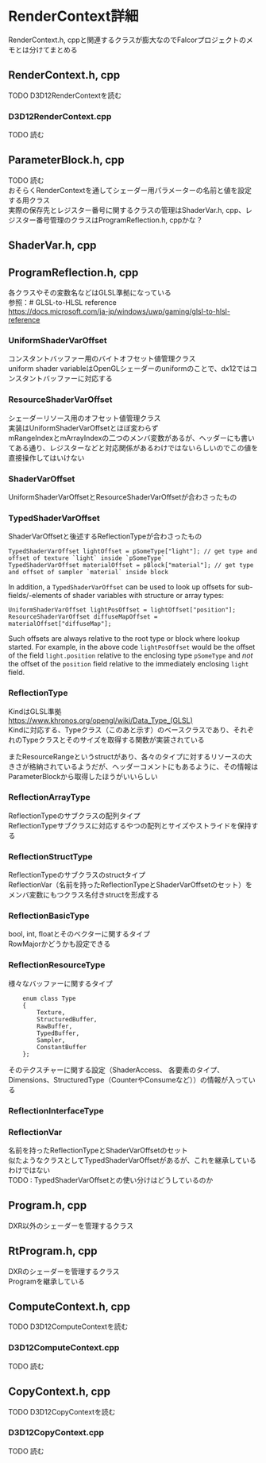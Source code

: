 # RenderContext詳細

RenderContext.h, cppと関連するクラスが膨大なのでFalcorプロジェクトのメモとは分けてまとめる  

## RenderContext.h, cpp
TODO    D3D12RenderContextを読む  


### D3D12RenderContext.cpp
TODO   読む  

## ParameterBlock.h, cpp
TODO   読む  
おそらくRenderContextを通してシェーダー用パラメーターの名前と値を設定する用クラス  
実際の保存先とレジスター番号に関するクラスの管理はShaderVar.h, cpp、レジスター番号管理のクラスはProgramReflection.h, cppかな？  

## ShaderVar.h, cpp
 
## ProgramReflection.h, cpp

各クラスやその変数名などはGLSL準拠になっている  
 参照：# GLSL-to-HLSL reference  
 https://docs.microsoft.com/ja-jp/windows/uwp/gaming/glsl-to-hlsl-reference

### UniformShaderVarOffset
コンスタントバッファー用のバイトオフセット値管理クラス  
 uniform shader variableはOpenGLシェーダーのuniformのことで、dx12ではコンスタントバッファーに対応する  

### ResourceShaderVarOffset
シェーダーリソース用のオフセット値管理クラス  
実装はUniformShaderVarOffsetとほぼ変わらず  
mRangeIndexとmArrayIndexの二つのメンバ変数があるが、ヘッダーにも書いてある通り、レジスターなどと対応関係があるわけではないらしいのでこの値を直接操作してはいけない  

### ShaderVarOffset
UniformShaderVarOffsetとResourceShaderVarOffsetが合わさったもの  

### TypedShaderVarOffset
ShaderVarOffsetと後述するReflectionTypeが合わさったもの  

    TypedShaderVarOffset lightOffset = pSomeType["light"]; // get type and offset of texture `light` inside `pSomeType`
    TypedShaderVarOffset materialOffset = pBlock["material"]; // get type and offset of sampler `material` inside block

 In addition, a `TypedShaderVarOffset` can be used to look up offsets for sub-fields/-elements of shader variables with structure or array types:
    
    UniformShaderVarOffset lightPosOffset = lightOffset["position"];
    ResourceShaderVarOffset diffuseMapOffset = materialOffset["diffuseMap"];
        
 Such offsets are always relative to the root type or block where lookup started.
    For example, in the above code `lightPosOffset` would be the offset of the  field `light.position` relative to the enclosing type `pSomeType` and *not*  the offset of the `position` field relative to the immediately enclosing `light` field.

### ReflectionType
KindはGLSL準拠  
https://www.khronos.org/opengl/wiki/Data_Type_(GLSL)  
Kindに対応する、Typeクラス（このあと示す）のベースクラスであり、それぞれのTypeクラスとそのサイズを取得する関数が実装されている  

またResourceRangeというstructがあり、各々のタイプに対するリソースの大きさが格納されているようだが、ヘッダーコメントにもあるように、その情報はParameterBlockから取得したほうがいいらしい  

### ReflectionArrayType
ReflectionTypeのサブクラスの配列タイプ  
ReflectionTypeサブクラスに対応するやつの配列とサイズやストライドを保持する  

### ReflectionStructType
ReflectionTypeのサブクラスのstructタイプ  
ReflectionVar（名前を持ったReflectionTypeとShaderVarOffsetのセット）をメンバ変数にもつクラス名付きstructを形成する  

### ReflectionBasicType
bool, int, floatとそのベクターに関するタイプ  
RowMajorかどうかも設定できる  

### ReflectionResourceType
様々なバッファーに関するタイプ  

        enum class Type
        {
            Texture,
            StructuredBuffer,
            RawBuffer,
            TypedBuffer,
            Sampler,
            ConstantBuffer
        };
          
そのテクスチャーに関する設定（ShaderAccess、 各要素のタイプ、Dimensions、StructuredType（CounterやConsumeなど））の情報が入っている  


### ReflectionInterfaceType



### ReflectionVar
名前を持ったReflectionTypeとShaderVarOffsetのセット  
似たようなクラスとしてTypedShaderVarOffsetがあるが、これを継承しているわけではない  
TODO : TypedShaderVarOffsetとの使い分けはどうしているのか  


## Program.h, cpp
DXR以外のシェーダーを管理するクラス  

## RtProgram.h, cpp
DXRのシェーダーを管理するクラス  
Programを継承している  


## ComputeContext.h, cpp
TODO    D3D12ComputeContextを読む  


### D3D12ComputeContext.cpp
TODO   読む  



## CopyContext.h, cpp
TODO  D3D12CopyContextを読む  


### D3D12CopyContext.cpp
TODO  読む  

<!--stackedit_data:
eyJoaXN0b3J5IjpbLTIwMDI1NzM3NDQsLTEzMjE2Njg1OTYsMz
EzNjYwMjM1LC0xMTA2MzY3NzQ1LDE5OTc5NzUxNDcsLTIxMDc5
MTk4OTYsLTgxODUwMTk1OCwtMTExODAxMzEwMyw5OTUwNjQxMD
ksMjA2MjQ5MTc1MCwtOTYyMjA3NDg4LC03NTE1NTc1ODIsMTk1
Mzc1MjEyNCw5Nzc2NTU0NzcsMTA0ODg5NTQ4MCwtMTA0MTkyMT
YyNSw0MDIzODE0NjYsLTExMzQ3Njk2NTIsNDUyMzcyNDg4LDY0
MTg2MDA4Nl19
-->